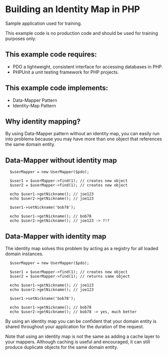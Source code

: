 Building an Identity Map in PHP
===============================

Sample application used for training.

This example code is no production code and should be used for training
purposes only.

This example code requires:
---------------------------
* PDO a lightweight, consistent interface for accessing databases in PHP.
* PHPUnit a unit testing framework for PHP projects.

This example code implements:
-----------------------
* Data-Mapper Pattern
* Identity-Map Pattern

Why identity mapping?
---------------------
By using Data-Mapper pattern without an identity map, you can easily run
into problems because you may have more than one object that references
the same domain entity.

Data-Mapper without identity map
----------------------------------

      $userMapper = new UserMapper($pdo);

      $user1 = $userMapper->find(1); // creates new object
      $user2 = $userMapper->find(1); // creates new object

      echo $user1->getNickname(); // joe123
      echo $user2->getNickname(); // joe123

      $user1->setNickname('bob78');

      echo $user1->getNickname(); // bob78
      echo $user2->getNickname(); // joe123 -> ?!?

Data-Mapper with identity map
----------------------------------
The identity map solves this problem by acting as a registry for all
loaded domain instances.

      $userMapper = new UserMapper($pdo);

      $user1 = $userMapper->find(1); // creates new object
      $user2 = $userMapper->find(1); // returns same object

      echo $user1->getNickname(); // joe123
      echo $user2->getNickname(); // joe123

      $user1->setNickname('bob78');

      echo $user1->getNickname(); // bob78
      echo $user2->getNickname(); // bob78 -> yes, much better

By using an identity map you can be confident that your domain entity is
shared throughout your application for the duration of the request.

Note that using an identity map is not the same as adding a cache layer
to your mappers. Although caching is useful and encouraged, it can still
produce duplicate objects for the same domain entity.